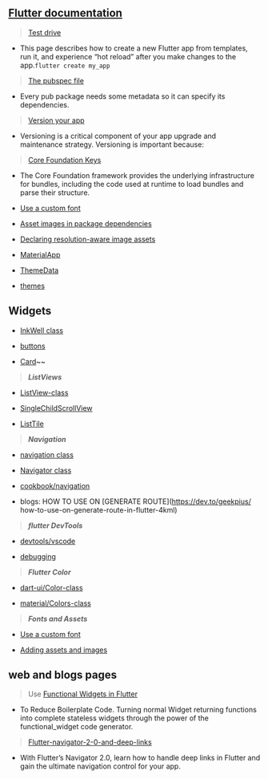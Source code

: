 ## [Flutter documentation](https://docs.flutter.dev/)

> [Test drive ](https://docs.flutter.dev/get-started/test-drive?tab=terminal) 

- This page describes how to create a new Flutter app from templates, run it, and experience “hot reload” after you make changes to the app.`flutter create my_app`

> [The pubspec file](https://dart.dev/tools/pub/pubspec) 

- Every pub package needs some metadata so it can specify its dependencies. 

> [Version your app](https://developer.android.com/studio/publish/versioning) 

- Versioning is a critical component of your app upgrade and maintenance strategy. Versioning is important because:

> [Core Foundation Keys](https://developer.apple.com/library/archive/documentation/General/Reference/InfoPlistKeyReference/Articles/CoreFoundationKeys.html) 

- The Core Foundation framework provides the underlying infrastructure for bundles, including the code used at runtime to load bundles and parse their structure. 

- [Use a custom font](https://docs.flutter.dev/cookbook/design/fonts#from-packages)

- [Asset images in package dependencies](https://docs.flutter.dev/development/ui/assets-and-images#from-packages)

- [Declaring resolution-aware image assets](https://docs.flutter.dev/development/ui/assets-and-images#resolution-aware)

- [MaterialApp](https://api.flutter.dev/flutter/material/MaterialApp-class.html)

- [ThemeData](https://api.flutter.dev/flutter/material/ThemeData-class.html)

- [themes](https://docs.flutter.dev/cookbook/design/themes)

## Widgets

- [InkWell class](https://api.flutter.dev/flutter/material/InkWell-class.html)

- [buttons](https://docs.flutter.dev/release/breaking-changes/buttons)

- [Card](https://api.flutter.dev/flutter/material/Card-class.html)~~

> **_ListViews_**

- [ListView-class](https://api.flutter.dev/flutter/widgets/ListView-class.html)

- [SingleChildScrollView](https://api.flutter.dev/flutter/widgets/SingleChildScrollView-class.html)

- [ListTile](https://api.flutter.dev/flutter/material/ListTile-class.html)

> **_Navigation_**

- [navigation class](https://docs.flutter.dev/development/ui/navigation)

- [Navigator class](https://api.flutter.dev/flutter/widgets/Navigator-class.html)

- [cookbook/navigation](https://docs.flutter.dev/cookbook/navigation)

- blogs: HOW TO USE ON [GENERATE ROUTE](https://dev.to/geekpius/
  how-to-use-on-generate-route-in-flutter-4kml)

> **_flutter DevTools_**

- [devtools/vscode](https://docs.flutter.dev/development/tools/devtools/vscode)

- [debugging](https://docs.flutter.dev/testing/debugging)

> **_Flutter Color_**

- [dart-ui/Color-class](https://api.flutter.dev/flutter/dart-ui/Color-class.html)

- [material/Colors-class](https://api.flutter.dev/flutter/material/Colors-class.html)

> **_Fonts and Assets_**

- [Use a custom font](https://docs.flutter.dev/cookbook/design/fonts#from-packages)

- [Adding assets and images](https://docs.flutter.dev/development/ui/assets-and-images#from-packages)

## web and blogs pages

> Use [Functional Widgets in Flutter ](https://medium.com/flutter-community/use-functional-widgets-in-flutter-to-reduce-boilerplate-code-9e815c2ddb94)

- To Reduce Boilerplate Code. Turning normal Widget returning functions into complete stateless widgets through the power of the functional_widget code generator.

> [Flutter-navigator-2-0-and-deep-links](https://www.raywenderlich.com/19457817-flutter-navigator-2-0-and-deep-links) 

- With Flutter’s Navigator 2.0, learn how to handle deep links in Flutter and gain the ultimate navigation control for your app.
